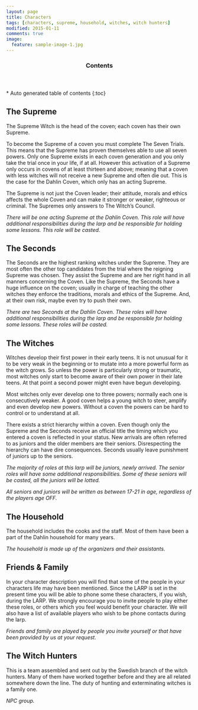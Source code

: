 ```yaml
---
layout: page
title: Characters
tags: [characters, supreme, household, witches, witch hunters]
modified: 2015-01-11
comments: true
image:
  feature: sample-image-1.jpg
---
```


<section id="table-of-contents" class="toc">
  <header>
    <h3>Contents</h3>
  </header>
<div id="drawer" markdown="1">
*  Auto generated table of contents
{:toc}
</div>
</section><!-- /#table-of-contents -->

## The Supreme

The Supreme Witch is the head of the coven; each coven has their own Supreme. 

To become the Supreme of a coven you must complete The Seven Trials. This means that the Supreme has proven themselves able to use all seven powers. Only one Supreme exists in each coven generation and you only take the trial once in your life, if at all. However this activation of a Supreme only occurs in covens of at least thirteen and above; meaning that a coven with less witches will not receive a new Supreme and often die out. This is the case for the Dahlin Coven, which only has an acting Supreme.

The Supreme is not just the Coven leader; their attitude, morals and ethics affects the whole Coven and can make it stronger or weaker, righteous or criminal. The Supremes only answers to The Witch’s Council.

*There will be one acting Supreme at the Dahlin Coven. This role will have additional responsibilities during the larp and be responsible for holding some lessons. This role will be casted.*

## The Seconds

The Seconds are the highest ranking witches under the Supreme. They are most often the other top candidates from the trial where the reigning Supreme was chosen. They assist the Supreme and are her right hand in all manners concerning the Coven. Like the Supreme, the Seconds have a huge influence on the coven; usually in charge of teaching the other witches they enforce the traditions, morals and ethics of the Supreme. And, at their own risk, maybe even try to push their own.

*There are two Seconds at the Dahlin Coven. These roles will have additional responsibilities during the larp and be responsible for holding some lessons. These roles will be casted.*

## The Witches

Witches develop their first power in their early teens. It is not unusual for it to be very weak in the beginning or to mutate into a more powerful form as the witch grows. So unless the power is particularly strong or traumatic, most witches only start to become aware of their own power in their late teens. At that point a second power might even have begun developing.

Most witches only ever develop one to three powers; normally each one is consecutively weaker. A good coven helps a young witch to steer, amplify and even develop new powers. Without a coven the powers can be hard to control or to understand at all. 

There exists a strict hierarchy within a coven. Even though only the Supreme and the Seconds receive an official title the timing which you entered a coven is reflected in your status. New arrivals are often referred to as juniors and the older members are their seniors. Disrespecting the hierarchy can have dire consequences. Seconds usually leave punishment of juniors up to the seniors.

*The majority of roles at this larp will be juniors, newly arrived. The senior roles will have some additional responsibilities. Some of these seniors will be casted, all the juniors will be lotted.*

*All seniors and juniors will be written as between 17-21 in age, regardless of the players age OFF.*

## The Household

The household includes the cooks and the staff. Most of them have been a part of the Dahlin household for many years. 

*The household is made up of the organizers and their assistants.*

## Friends & Family

In your character description you will find that some of the people in your characters life may have been mentioned. Since the LARP is set in the present time you will be able to phone some these characters, if you wish, during the LARP. We strongly encourage you to invite people to play either these roles, or others which you feel would benefit your character. We will also have a list of available players who wish to be phone contacts during the larp.

*Friends and family are played by people you invite yourself or that have been provided by us at your request.*

## The Witch Hunters

This is a team assembled and sent out by the Swedish branch of the witch hunters. Many of them have worked together before and they are all related somewhere down the line. The duty of hunting and exterminating witches is a family one.

*NPC group.*
